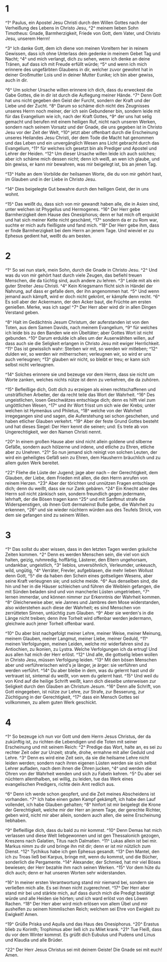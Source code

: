 # 1
^1^ Paulus, ein Apostel Jesu Christi durch den Willen Gottes nach der Verheißung des Lebens in Christo Jesu, ^2^ meinem lieben Sohn Timotheus: Gnade, Barmherzigkeit, Friede von Gott, dem Vater, und Christo Jesu, unserem Herrn! 

^3^ Ich danke Gott, dem ich diene von meinen Voreltern her in reinem Gewissen, dass ich ohne Unterlass dein gedenke in meinem Gebet Tag und Nacht; ^4^ und mich verlangt, dich zu sehen, wenn ich denke an deine Tränen, auf dass ich mit Freude erfüllt würde; ^5^ und wenn ich mich erinnere des ungefärbten Glaubens in dir, welcher zuvor gewohnt hat in deiner Großmutter Lois und in deiner Mutter Eunike; ich bin aber gewiss, auch in dir. 

^6^ Um solcher Ursache willen erinnere ich dich, dass du erweckest die Gabe Gottes, die in dir ist durch die Auflegung meiner Hände. ^7^ Denn Gott hat uns nicht gegeben den Geist der Furcht, sondern der Kraft und der Liebe und der Zucht. ^8^ Darum so schäme dich nicht des Zeugnisses unseres Herrn noch meiner, der ich sein Gebundener bin, sondern leide mit für das Evangelium wie ich, nach der Kraft Gottes, ^9^ der uns hat selig gemacht und berufen mit einem heiligen Ruf, nicht nach unseren Werken, sondern nach seinem Vorsatz und der Gnade, die uns gegeben ist in Christo Jesu vor der Zeit der Welt, ^10^ jetzt aber offenbart durch die Erscheinung unseres Heilandes Jesu Christi, der dem Tode die Macht hat genommen und das Leben und ein unvergänglich Wesen ans Licht gebracht durch das Evangelium, ^11^ für welches ich gesetzt bin als Prediger und Apostel und Lehrer der Heiden. ^12^ Um dieser Ursache willen leide ich auch solches; aber ich schäme mich dessen nicht; denn ich weiß, an wen ich glaube, und bin gewiss, er kann mir bewahren, was mir beigelegt ist, bis an jenen Tag. 

^13^ Halte an dem Vorbilde der heilsamen Worte, die du von mir gehört hast, im Glauben und in der Liebe in Christo Jesu. 

^14^ Dies beigelegte Gut bewahre durch den heiligen Geist, der in uns wohnt. 

^15^ Das weißt du, dass sich von mir gewandt haben alle, die in Asien sind, unter welchen ist Phygellus und Hermogenes. ^16^ Der Herr gebe Barmherzigkeit dem Hause des Onesiphorus; denn er hat mich oft erquickt und hat sich meiner Kette nicht geschämt, ^17^ sondern da er zu Rom war, suchte er mich aufs fleißigste und fand mich. ^18^ Der Herr gebe ihm, dass er finde Barmherzigkeit bei dem Herrn an jenem Tage. Und wieviel er zu Ephesus gedient hat, weißt du am besten.
# 2
^1^ So sei nun stark, mein Sohn, durch die Gnade in Christo Jesu. ^2^ Und was du von mir gehört hast durch viele Zeugen, das befiehl treuen Menschen, die da tüchtig sind, auch andere zu lehren. ^3^ Leide mit als ein guter Streiter Jesu Christi. ^4^ Kein Kriegsmann flicht sich in Händel der Nahrung, auf dass er gefalle dem, der ihn angenommen hat. ^5^ Und wenn jemand auch kämpft, wird er doch nicht gekrönt, er kämpfe denn recht. ^6^ Es soll aber der Ackermann, der den Acker baut, die Früchte am ersten genießen. Merke, was ich sage! ^7^ Der Herr aber wird dir in allen Dingen Verstand geben. 

^8^ Halt im Gedächtnis Jesum Christum, der auferstanden ist von den Toten, aus dem Samen Davids, nach meinem Evangelium, ^9^ für welches ich leide bis zu den Banden wie ein Übeltäter; aber Gottes Wort ist nicht gebunden. ^10^ Darum erdulde ich alles um der Auserwählten willen, auf dass auch sie die Seligkeit erlangen in Christo Jesu mit ewiger Herrlichkeit. ^11^ Das ist gewisslich wahr: Sterben wir mit, so werden wir mitleben; ^12^ dulden wir, so werden wir mitherrschen; verleugnen wir, so wird er uns auch verleugnen; ^13^ glauben wir nicht, so bleibt er treu; er kann sich selbst nicht verleugnen. 

^14^ Solches erinnere sie und bezeuge vor dem Herrn, dass sie nicht um Worte zanken, welches nichts nütze ist denn zu verkehren, die da zuhören. 

^15^ Befleißige dich, Gott dich zu erzeigen als einen rechtschaffenen und unsträflichen Arbeiter, der da recht teile das Wort der Wahrheit. ^16^ Des ungeistlichen, losen Geschwätzes entschlage dich; denn es hilft viel zum ungöttlichen Wesen, ^17^ und ihr Wort frisst um sich wie der Krebs; unter welchen ist Hymenäus und Philetus, ^18^ welche von der Wahrheit irregegangen sind und sagen, die Auferstehung sei schon geschehen, und haben etlicher Glauben verkehrt. ^19^ Aber der feste Grund Gottes besteht und hat dieses Siegel: Der Herr kennt die seinen; und: Es trete ab von Ungerechtigkeit, wer den Namen Christi nennt. 

^20^ In einem großen Hause aber sind nicht allein goldene und silberne Gefäße, sondern auch hölzerne und irdene, und etliche zu Ehren, etliche aber zu Unehren. ^21^ So nun jemand sich reinigt von solchen Leuten, der wird ein geheiligtes Gefäß sein zu Ehren, dem Hausherrn bräuchlich und zu allem guten Werk bereitet. 

^22^ Fliehe die Lüste der Jugend; jage aber nach – der Gerechtigkeit, dem Glauben, der Liebe, dem Frieden mit allen, die den Herrn anrufen von reinem Herzen. ^23^ Aber der törichten und unnützen Fragen entschlage dich; denn du weißt, dass sie nur Zank gebären. ^24^ Ein Knecht aber des Herrn soll nicht zänkisch sein, sondern freundlich gegen jedermann, lehrhaft, der die Bösen tragen kann ^25^ und mit Sanftmut strafe die Widerspenstigen, ob ihnen Gott dermaleinst Buße gebe, die Wahrheit zu erkennen, ^26^ und sie wieder nüchtern würden aus des Teufels Strick, von dem sie gefangen sind zu seinem Willen.
# 3
^1^ Das sollst du aber wissen, dass in den letzten Tagen werden gräuliche Zeiten kommen. ^2^ Denn es werden Menschen sein, die viel von sich halten, geizig, ruhmredig, hoffärtig, Lästerer, den Eltern ungehorsam, undankbar, ungeistlich, ^3^ lieblos, unversöhnlich, Verleumder, unkeusch, wild, ungütig, ^4^ Verräter, Frevler, aufgeblasen, die mehr lieben Wollust denn Gott, ^5^ die da haben den Schein eines gottseligen Wesens, aber seine Kraft verleugnen sie; und solche meide. ^6^ Aus denselben sind, die hin und her in die Häuser schleichen und führen die Weiblein gefangen, die mit Sünden beladen sind und von mancherlei Lüsten umgetrieben, ^7^ lernen immerdar, und können nimmer zur Erkenntnis der Wahrheit kommen. ^8^ Gleicherweise aber, wie Jannes und Jambres dem Mose widerstanden, also widerstehen auch diese der Wahrheit; es sind Menschen von zerrütteten Sinnen, untüchtig zum Glauben. ^9^ Aber sie werden's in die Länge nicht treiben; denn ihre Torheit wird offenbar werden jedermann, gleichwie auch jener Torheit offenbar ward. 

^10^ Du aber bist nachgefolgt meiner Lehre, meiner Weise, meiner Meinung, meinem Glauben, meiner Langmut, meiner Liebe, meiner Geduld, ^11^ meinen Verfolgungen, meinen Leiden, welche mir widerfahren sind zu Antiochien, zu Ikonien, zu Lystra. Welche Verfolgungen ich da ertrug! Und aus allen hat mich der Herr erlöst. ^12^ Und alle, die gottselig leben wollen in Christo Jesu, müssen Verfolgung leiden. ^13^ Mit den bösen Menschen aber und verführerischen wird's je länger, je ärger: sie verführen und werden verführt. ^14^ Du aber bleibe in dem, was du gelernt hast und dir vertrauet ist, sintemal du weißt, von wem du gelernt hast. ^15^ Und weil du von Kind auf die heilige Schrift weißt, kann dich dieselbe unterweisen zur Seligkeit durch den Glauben an Christum Jesum. ^16^ Denn alle Schrift, von Gott eingegeben, ist nütze zur Lehre, zur Strafe, zur Besserung, zur Züchtigung in der Gerechtigkeit, ^17^ dass ein Mensch Gottes sei vollkommen, zu allem guten Werk geschickt.
# 4
^1^ So bezeuge ich nun vor Gott und dem Herrn Jesus Christus, der da zukünftig ist, zu richten die Lebendigen und die Toten mit seiner Erscheinung und mit seinem Reich: ^2^ Predige das Wort, halte an, es sei zu rechter Zeit oder zur Unzeit; strafe, drohe, ermahne mit aller Geduld und Lehre. ^3^ Denn es wird eine Zeit sein, da sie die heilsame Lehre nicht leiden werden; sondern nach ihren eigenen Lüsten werden sie sich selbst Lehrer aufladen, nach dem ihnen die Ohren jucken, ^4^ und werden die Ohren von der Wahrheit wenden und sich zu Fabeln kehren. ^5^ Du aber sei nüchtern allenthalben, sei willig, zu leiden, tue das Werk eines evangelischen Predigers, richte dein Amt redlich aus. 

^6^ Denn ich werde schon geopfert, und die Zeit meines Abscheidens ist vorhanden. ^7^ Ich habe einen guten Kampf gekämpft, ich habe den Lauf vollendet, ich habe Glauben gehalten; ^8^ hinfort ist mir beigelegt die Krone der Gerechtigkeit, welche mir der Herr an jenem Tage, der gerechte Richter, geben wird, nicht mir aber allein, sondern auch allen, die seine Erscheinung liebhaben. 

^9^ Befleißige dich, dass du bald zu mir kommst. ^10^ Denn Demas hat mich verlassen und diese Welt liebgewonnen und ist gen Thessalonich gezogen, Kreszens nach Galatien, Titus nach Dalmatien. ^11^ Lukas allein ist bei mir. Markus nimm zu dir und bringe ihn mit dir; denn er ist mir nützlich zum Dienst. ^12^ Tychikus habe ich gen Ephesus gesandt. ^13^ Den Mantel, den ich zu Troas ließ bei Karpus, bringe mit, wenn du kommst, und die Bücher, sonderlich die Pergamente. ^14^ Alexander, der Schmied, hat mir viel Böses bewiesen; der Herr bezahle ihm nach seinen Werken. ^15^ Vor dem hüte du dich auch; denn er hat unseren Worten sehr widerstanden. 

^16^ In meiner ersten Verantwortung stand mir niemand bei, sondern sie verließen mich alle. Es sei ihnen nicht zugerechnet. ^17^ Der Herr aber stand mir bei und stärkte mich, auf dass durch mich die Predigt bestätigt würde und alle Heiden sie hörten; und ich ward erlöst von des Löwen Rachen. ^18^ Der Herr aber wird mich erlösen von allem Übel und mir aushelfen zu seinem himmlischen Reich; welchem sei Ehre von Ewigkeit zu Ewigkeit! Amen. 

^19^ Grüße Priska und Aquila und das Haus des Onesiphorus. ^20^ Erastus blieb zu Korinth; Trophimus aber ließ ich zu Milet krank. ^21^ Tue Fleiß, dass du vor dem Winter kommst. Es grüßt dich Eubulus und Pudens und Linus und Klaudia und alle Brüder. 

^22^ Der Herr Jesus Christus sei mit deinem Geiste! Die Gnade sei mit euch! Amen.